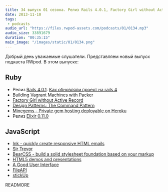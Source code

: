 ```yaml
---
title: 34 выпуск 01 сезона. Релиз Rails 4.0.1, Factory Girl without Active Record, Ink framework, BearCSS, FileAPI и прочее
date: 2013-11-10
tags:
 - podcasts
audio_url: "https://files.rwpod-assets.com/podcasts/01/0134.mp3"
audio_size: 33891679
duration: "00:35:15"
main_image: "/images/static/01/0134.png"
---
```


Добрый день уважаемые слушатели. Представляем новый выпуск подкаста RWpod. В этом выпуске:

## Ruby

 - Релиз [Rails 4.0.1](http://weblog.rubyonrails.org/2013/11/1/Rails-4-0-1-has-been-released/). [Как обновляли проект на rails 4](http://leopard.in.ua/2013/11/01/update-from-rails3-to-rails4/)
 - [Building Vagrant Machines with Packer](http://blog.codeship.io/2013/11/07/building-vagrant-machines-with-packer.html)
 - [Factory Girl without Active Record](http://collectiveidea.com/blog/archives/2013/11/05/factory-girl-without-active-record/)
 - [Design Patterns: The Command Pattern](http://reefpoints.dockyard.com/2013/11/05/design-patterns-command-pattern.html)
 - [Minegems - Private gem hosting deployable on Heroku](https://github.com/jodosha/minegems)
 - Релиз [Elixir 0.11.0](http://elixir-lang.org/blog/2013/11/05/elixir-v0-11-0-released/)

## JavaScript

 - [Ink - quickly create responsive HTML emails](http://zurb.com/ink/)
 - [Sir Trevor](http://madebymany.github.io/sir-trevor-js)
 - [BearCSS - build a solid stylesheet foundation based on your markup](http://bearcss.com/)
 - [HTML5 demos and presentations](http://html5-demos.appspot.com/)
 - [A Good User Interface](http://goodui.org/)
 - [FileAPI](http://mailru.github.io/FileAPI/)
 - [stickUp](http://lirancohen.github.io/stickUp/)

READMORE

